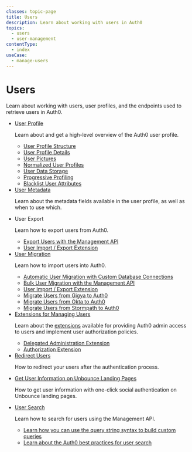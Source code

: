 ```yaml
---
classes: topic-page
title: Users
description: Learn about working with users in Auth0
topics:
  - users
  - user-management
contentType:
  - index
useCase:
  - manage-users
---
```


<div class="topic-page-header">
  <div data-name="example" class="topic-page-badge"></div>
  <h1>Users</h1>
  <p>
    Learn about working with users, user profiles, and the endpoints used to retrieve users in Auth0.
  </p>
</div>

<ul class="topic-links">
  <li>
    <i class="icon icon-budicon-715"></i><a href="/user-profile">User Profile</a>
    <p>
        Learn about and get a high-level overview of the Auth0 user profile.
    </p>
    <ul>
      <li>
        <i class="icon icon-budicon-695"></i><a href="/user-profile/user-profile-structure">User Profile Structure</a>
      </li>
      <li>
        <i class="icon icon-budicon-695"></i><a href="/user-profile/user-profile-details">User Profile Details</a>
      </li>
      <li>
        <i class="icon icon-budicon-695"></i><a href="/user-profile/user-picture">User Pictures</a>
      </li>
      <li>
        <i class="icon icon-budicon-695"></i><a href="/user-profile/normalized/auth0">Normalized User Profiles</a>
      </li>
      <li>
        <i class="icon icon-budicon-695"></i><a href="/user-profile/user-data-storage">User Data Storage</a>
      </li>
      <li>
        <i class="icon icon-budicon-695"></i><a href="/user-profile/progressive-profiling">Progressive Profiling</a>
      </li>
      <li>
        <i class="icon icon-budicon-695"></i><a href="/security/blacklisting-attributes">Blacklist User Attributes</a>
      </li>
    </ul>
  </li>
  <li>
    <i class="icon icon-budicon-715"></i><a href="/metadata">User Metadata</a>
    <p>
      Learn about the metadata fields available in the user profile, as well as when to use which.
    </p>
  </li>  
  <li>
    <i class="icon icon-budicon-715"></i>User Export
    <p>
      Learn how to export users from Auth0.
    </p>
    <ul>
      <li>
        <i class="icon icon-budicon-695"></i><a href="/users/search/best-practices#user-export">Export Users with the Management API</a>
      </li>
      <li>
        <i class="icon icon-budicon-695"></i><a href="/extensions/user-import-export">User Import / Export Extension</a>
      </li>
    </ul>
  </li>
  <li>
    <i class="icon icon-budicon-715"></i><a href="/users/migrations">User Migration</a>
    <p>
      Learn how to import users into Auth0.
    </p>
    <ul>
      <li>
        <i class="icon icon-budicon-695"></i><a href="/users/migrations/automatic">Automatic User Migration with Custom Database Connections</a>
      </li>
      <li>
        <i class="icon icon-budicon-695"></i><a href="/users/migrations/bulk-import">Bulk User Migration with the Management API</a>
      </li>
      <li>
        <i class="icon icon-budicon-695"></i><a href="/extensions/user-import-export">User Import / Export Extension</a>
      </li>
      <li>
        <i class="icon icon-budicon-695"></i><a href="/users/migrations/gigya">Migrate Users from Gigya to Auth0</a>
      </li>
      <li>
        <i class="icon icon-budicon-695"></i><a href="/users/migrations/okta">Migrate Users from Okta to Auth0</a>
      </li>
      <li>
        <i class="icon icon-budicon-695"></i><a href="/users/migrations/stormpath">Migrate Users from Stormpath to Auth0</a>
      </li>
    </ul>
  </li>
  <li>
    <i class="icon icon-budicon-715"></i><a href="/extensions/delegated-admin">Extensions for Managing Users</a>
    <p>
      Learn about the <a href="/extensions">extensions</a> available for providing Auth0 admin access to users and implement user authorization policies.
    </p>
    <ul>
      <li>
        <i class="icon icon-budicon-695"></i><a href="/extensions/delegated-admin">Delegated Administration Extension</a>
      </li>
      <li>
        <i class="icon icon-budicon-695"></i><a href="/extensions/authorization-extension/v2">Authorization Extension</a>
      </li>
    </ul>
  </li>
  <li>
    <i class="icon icon-budicon-715"></i><a href="/users/redirecting-users">Redirect Users</a>
    <p>
        How to redirect your users after the authentication process.
    </p>
  </li>
  <li>
    <i class="icon icon-budicon-715"></i><a href="/users/get-user-information-with-unbounce-landing-pages">Get User Information on Unbounce Landing Pages</a>
    <p>
        How to get user information with one-click social authentication on Unbounce landing pages.
    </p>
  </li>
  <li>
    <i class="icon icon-budicon-715"></i><a href="/users/search">User Search</a>
    <p>
        Learn how to search for users using the Management API.
    </p>
    <ul>
      <li>
        <i class="icon icon-budicon-695"></i><a href="/users/search/query-syntax">Learn how you can use the query string syntax to build custom queries</a>
      </li>
      <li>
        <i class="icon icon-budicon-695"></i><a href="/users/search/best-practices">Learn about the Auth0 best practices for user search</a>
      </li>
    </ul>
  </li>
</ul>
